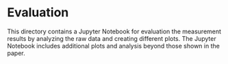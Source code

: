 # Evaluation
This directory contains a Jupyter Notebook for evaluation the measurement results by analyzing the raw data and creating different plots. The Jupyter Notebook includes additional plots and analysis beyond those shown in the paper.
